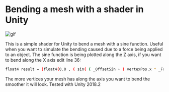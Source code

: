 Bending a mesh with a shader in Unity
=====================================
![gif](https://i.imgur.com/ndl30QA.gif)

This is a simple shader for Unity to bend a mesh with a sine function.
Useful when you want to simulate the bending caused due to a force being applied to an object.
The sine function is being plotted along the Z axis, if you want to bend along the X axis edit line 36:

```sh
float4 result = (float4(0.0 , ( sin( ( _OffsetSin + ( vertexPos.x * _Frequency ) ) ) * _Amplitude ) , 0.0 , 0.0));
```

The more vertices your mesh has along the axis you want to bend the smoother it will look.
Tested with Unity 2018.2